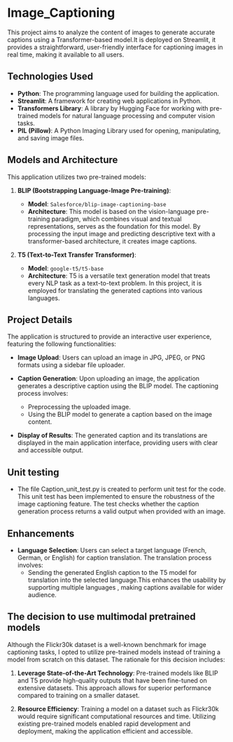 # Image_Captioning
This project aims to analyze the content of images to generate accurate captions using a Transformer-based model.It is deployed on Streamlit, it provides a straightforward, user-friendly interface for captioning images in real time, making it available to all users.

## Technologies Used

- **Python**: The programming language used for building the application.
- **Streamlit**: A framework for creating web applications in Python.
- **Transformers Library**: A library by Hugging Face for working with pre-trained models for natural language processing and computer vision tasks.
- **PIL (Pillow)**: A Python Imaging Library used for opening, manipulating, and saving image files.

## Models and Architecture

This application utilizes two pre-trained models:

1. **BLIP (Bootstrapping Language-Image Pre-training)**:
   - **Model**: `Salesforce/blip-image-captioning-base`
   - **Architecture**: This model is based on the vision-language pre-training paradigm, which combines visual and textual representations, serves as the foundation for this model. By processing the input image and predicting descriptive text with a transformer-based architecture, it creates image captions.

2. **T5 (Text-to-Text Transfer Transformer)**:
   - **Model**: `google-t5/t5-base`
   - **Architecture**: T5 is a versatile text generation model that treats every NLP task as a text-to-text problem. In this project, it is employed for translating the generated captions into various languages.

## Project Details

The application is structured to provide an interactive user experience, featuring the following functionalities:

- **Image Upload**: Users can upload an image in JPG, JPEG, or PNG formats using a sidebar file uploader.
  
- **Caption Generation**: Upon uploading an image, the application generates a descriptive caption using the BLIP model. The captioning process involves:
  - Preprocessing the uploaded image.
  - Using the BLIP model to generate a caption based on the image content.
  
- **Display of Results**: The generated caption and its translations are displayed in the main application interface, providing users with clear and accessible output.

## Unit testing
- The file Caption_unit_test.py is created to perform unit test for the code. This unit test has been implemented to ensure the robustness of the image captioning feature. The test checks whether the caption generation process returns a valid output when provided with an image.

## Enhancements

- **Language Selection**: Users can select a target language (French, German, or English) for caption translation. The translation process involves:
  - Sending the generated English caption to the T5 model for translation into the selected language.This enhances the usability by supporting multiple languages , making captions available for wider audience.
  

## The decision to use multimodal pretrained models

Although the Flickr30k dataset is a well-known benchmark for image captioning tasks, I opted to utilize pre-trained models instead of training a model from scratch on this dataset. The rationale for this decision includes:

1. **Leverage State-of-the-Art Technology**: Pre-trained models like BLIP and T5 provide high-quality outputs that have been fine-tuned on extensive datasets. This approach allows for superior performance compared to training on a smaller dataset.

3. **Resource Efficiency**: Training a model on a dataset such as Flickr30k would require significant computational resources and time. Utilizing existing pre-trained models enabled rapid development and deployment, making the application efficient and accessible.

